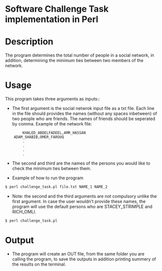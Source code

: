 Software Challenge Task implementation in Perl
==============================================

Description
===========

The program determines the total number of people in  a social network, in addition, determining the minimum 
ties between two members of the network.

Usage
=====

This program takes three arguments as inputs::

* The first argument is the social netwrok input file as a txt file. Each line in the file should provides the names (without any spaces inbetween) of two people who are friends. The names of friends should be seperated by comma.
Example of the network file:
```
        KHALED_ABDELFADEEL,AMR_HASSAN
	ADAM_SHABIB,OMER_FAROUQ
		.
		.
		.
		.
```

* The second and third are the names of the persons you would like to check the minimum ties between them.

* Example of how to run the program
```bash
$ perl challenge_task.pl file.txt NAME_1 NAME_2
```

* Note: the second and the third arguments are not compulsory unlike the first argument. In case the user wouldn't provide these names, the program will use the default persons who are STACEY_STRIMPLE and RICH_OMLI.
```bash
$ perl challenge_task.pl
```

Output
======

* The program will create an OUT file, from the same folder you are calling the program, to save the outputs in addition printing summery of the results on the terminal.
